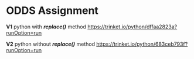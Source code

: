 # ODDS Assignment

**V1** python with ***replace()*** method 
https://trinket.io/python/dffaa2823a?runOption=run

**V2** python without ***replace()*** method
https://trinket.io/python/683ceb793f?runOption=run
